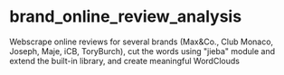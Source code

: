 # brand_online_review_analysis
Webscrape online reviews for several brands (Max&amp;Co., Club Monaco, Joseph, Maje, iCB, ToryBurch), cut the words using "jieba" module and extend the built-in library, and create meaningful WordClouds
